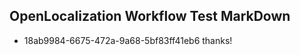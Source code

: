 ## OpenLocalization Workflow Test MarkDown
* 18ab9984-6675-472a-9a68-5bf83ff41eb6 thanks!

<!--HONumber=Aug16_HO1-->


